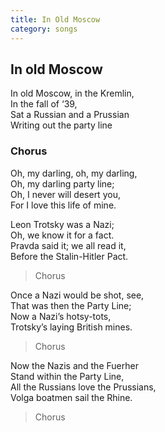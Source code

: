```yaml
---
title: In Old Moscow
category: songs
---
```


## In old Moscow

In old Moscow, in the Kremlin,  
In the fall of ‘39,  
Sat a Russian and a Prussian  
Writing out the party line

### Chorus

Oh, my darling, oh, my darling,  
Oh, my darling party line;  
Oh, I never will desert you,  
For I love this life of mine.

Leon Trotsky was a Nazi;  
Oh, we know it for a fact.  
Pravda said it; we all read it,  
Before the Stalin-Hitler Pact.

> Chorus

Once a Nazi would be shot, see,  
That was then the Party Line;  
Now a Nazi’s hotsy-tots,  
Trotsky’s laying British mines.

> Chorus

Now the Nazis and the Fuerher  
Stand within the Party Line,  
All the Russians love the Prussians,  
Volga boatmen sail the Rhine.

> Chorus
